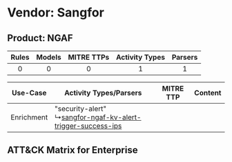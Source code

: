 Vendor: Sangfor
===============
Product: NGAF
-------------
| Rules | Models | MITRE TTPs | Activity Types | Parsers |
|:-----:|:------:|:----------:|:--------------:|:-------:|
|   0   |   0    |     0      |       1        |    1    |

|  Use-Case  | Activity Types/Parsers    | MITRE TTP | Content    |
|:----------:| ---- | --------- | ---- |
| Enrichment |  "security-alert"<br> ↳[sangfor-ngaf-kv-alert-trigger-success-ips](Ps/pC_sangforngafkvalerttriggersuccessips.md)<br> |    | [](RM/r_m_sangfor_ngaf_Enrichment.md) |

ATT&CK Matrix for Enterprise
----------------------------
